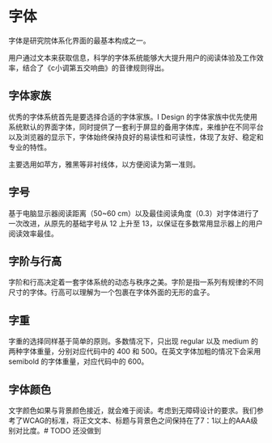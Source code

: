 # 字体
字体是研究院体系化界面的最基本构成之一。

用户通过文本来获取信息，科学的字体系统能够大大提升用户的阅读体验及工作效率，结合了《c小调第五交响曲》的音律规则得出。

## 字体家族
优秀的字体系统首先是要选择合适的字体家族。I Design 的字体家族中优先使用系统默认的界面字体，同时提供了一套利于屏显的备用字体库，来维护在不同平台以及浏览器的显示下，字体始终保持良好的易读性和可读性，体现了友好、稳定和专业的特性。

主要选用如苹方，雅黑等非衬线体，以方便阅读为第一准则。

## 字号
基于电脑显示器阅读距离（50~60 cm）以及最佳阅读角度（0.3）对字体进行了一次改进，从原先的基础字号从 12 上升至 13，以保证在多数常用显示器上的用户阅读效率最佳。

## 字阶与行高
字阶和行高决定着一套字体系统的动态与秩序之美。字阶是指一系列有规律的不同尺寸的字体。行高可以理解为一个包裹在字体外面的无形的盒子。

## 字重
字重的选择同样基于简单的原则。多数情况下，只出现 regular 以及 medium 的两种字体重量，分别对应代码中的 400 和 500。在英文字体加粗的情况下会采用 semibold 的字体重量，对应代码中的 600。

## 字体颜色
文字颜色如果与背景颜色接近，就会难于阅读。考虑到无障碍设计的要求。我们参考了WCAG的标准，将正文文本、标题与背景色之间保持在了7：1以上的AAA级别对比度。# TODO 还没做到
